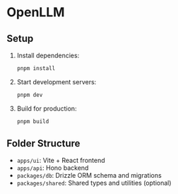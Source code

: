 # OpenLLM

## Setup

1. Install dependencies:

   ```bash
   pnpm install
   ```

2. Start development servers:

   ```bash
   pnpm dev
   ```

3. Build for production:
   ```bash
   pnpm build
   ```

## Folder Structure

- `apps/ui`: Vite + React frontend
- `apps/api`: Hono backend
- `packages/db`: Drizzle ORM schema and migrations
- `packages/shared`: Shared types and utilities (optional)
